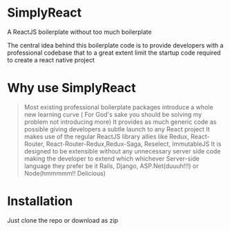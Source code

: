 # SimplyReact
A ReactJS boilerplate without too much boilerplate

The central idea behind this boilerplate code is to provide developers with a professional codebase that to a great extent limit the startup code required to create a react native project

# Why use SimplyReact
> Most existing professional boilerplate packages introduce a whole new learning curve ( For God's sake you should be solving my problem not introducing more)
> It provides as much generic code as possible giving developers a subtle launch to any React project 
> It makes use of the regular ReactJS library allies like Redux, React-Router, React-Router-Redux,Redux-Saga, Reselect, ImmutableJS
> It is designed to be extensible without any unnecessary server side code making the developer to extend which whichever Server-side language they prefer be it Rails, Django, ASP.Net(duuuh!!!) or Node(hmmmmm!! Delicious)

# Installation
Just clone the repo or download as zip
